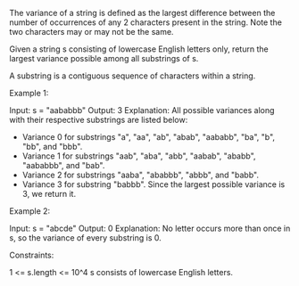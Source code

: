 The variance of a string is defined as the largest difference between the
number of occurrences of any 2 characters present in the string. Note the two
characters may or may not be the same.

Given a string s consisting of lowercase English letters only, return the
largest variance possible among all substrings of s.

A substring is a contiguous sequence of characters within a string.


Example 1:


Input: s = "aababbb"
Output: 3
Explanation:
All possible variances along with their respective substrings are listed
below:
- Variance 0 for substrings "a", "aa", "ab", "abab", "aababb", "ba", "b",
"bb", and "bbb".
- Variance 1 for substrings "aab", "aba", "abb", "aabab", "ababb", "aababbb",
and "bab".
- Variance 2 for substrings "aaba", "ababbb", "abbb", and "babb".
- Variance 3 for substring "babbb".
Since the largest possible variance is 3, we return it.


Example 2:


Input: s = "abcde"
Output: 0
Explanation:
No letter occurs more than once in s, so the variance of every substring is
0.



Constraints:


1 <= s.length <= 10^4
s consists of lowercase English letters.




